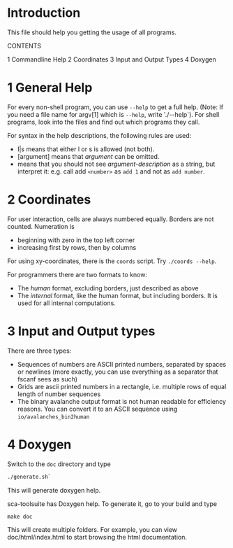 # Introduction

This file should help you getting the usage of all programs.

CONTENTS

1 Commandline Help
2 Coordinates
3 Input and Output Types
4 Doxygen

# 1 General Help

For every non-shell program, you can use `--help` to get a full help.
(Note: If you need a file name for argv[1] which is `--help`, write
'./--help`). For shell programs, look into the files and find out which
programs they call.

For syntax in the help descriptions, the following rules are used:

  * l|s means that either l or s is allowed (not both).
  * [argument] means that *argument* can be omitted.
  * <argument-description> means that you should not see *argument-description* as a
    string, but interpret it: e.g. call add `<number>` as `add 1` and not as `add number`.

# 2 Coordinates

For user interaction, cells are always numbered equally. Borders are not counted.
Numeration is

  * beginning with zero in the top left corner
  * increasing first by rows, then by columns

For using xy-coordinates, there is the `coords` script. Try `./coords --help`.

For programmers there are two formats to know:

  * The *human* format, excluding borders, just described as above
  * The *internal* format, like the human format, but including borders.
    It is used for all internal computations.

# 3 Input and Output types

There are three types:

  * Sequences of numbers are ASCII printed numbers, separated by spaces or newlines
    (more exactly, you can use everything as a separator that fscanf sees as such)
  * Grids are ascii printed numbers in a rectangle, i.e. multiple rows of equal length
    of number sequences
  * The binary avalanche output format is not human readable for efficiency reasons.
    You can convert it to an ASCII sequence using `io/avalanches_bin2human`

# 4 Doxygen

Switch to the `doc` directory and type
```sh
./generate.sh`
```
This will generate doxygen help.

sca-toolsuite has Doxygen help. To generate it, go to your build and type
```
make doc
```
This will create multiple folders. For example, you can view
doc/html/index.html to start browsing the html documentation.

